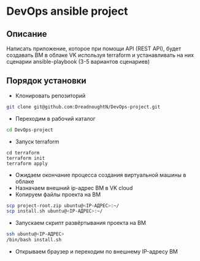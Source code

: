 # DevOps ansible project

## Описание
Написать приложение, которое при помощи API (REST API), будет создавать ВМ в облаке VK используя terraform и устанавливать на них сценарии ansible-playbook (3-5 вариантов сценариев)

## Порядок установки
- Клонировать репозиторий
```bash
git clone git@github.com:DreadnoughtN/DevOps-project.git
```
- Переходим в рабочий каталог
```bash
cd DevOps-project
```
- Запуск terraform
```
cd terraform
terraform init
terraform apply
```
- Ожидаем окончание процесса создания виртуальной машины в облаке
- Назначаем внешний ip-адрес ВМ в VK cloud 
- Копируем файлы проекта на ВМ
```bash
scp project-root.zip ubuntu@<IP-АДРЕС>:~/
scp install.sh ubuntu@<IP-АДРЕС>:~/
```
- Запускаем скрипт развёртывания проекта на ВМ
```bash
ssh ubuntu@<IP-АДРЕС>
/bin/bash install.sh
```
- Открываем браузер и переходим по внешнему IP-адресу ВМ